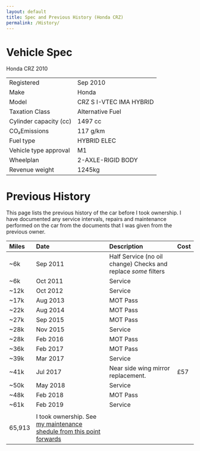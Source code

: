 ```yaml
---
layout: default
title: Spec and Previous History (Honda CRZ)
permalink: /History/
---
```


# Vehicle Spec

Honda CRZ 2010

|   |  | 
|:-------|:------------|
| Registered | Sep 2010 |  
| Make  | Honda |  
| Model | CRZ S I-VTEC IMA HYBRID  |  
| Taxation Class | Alternative Fuel  |  
| Cylinder capacity (cc) | 1497 cc     |
| CO₂Emissions           | 117 g/km    |
| Fuel type              | HYBRID ELEC |
| Vehicle type approval  | M1          |
| Wheelplan              | 2-AXLE-RIGID BODY |
| Revenue weight         | 1245kg |


# Previous History

This page lists the previous history of the car before I took ownership. 
I have documented any service intervals, repairs and maintenance performed on the car from the documents that I was given from the previous owner.


| Miles  | Date       | Description | Cost |
|:-------|:-----------|:------------|:-----|
| ~6k    | Sep 2011   | Half Service (no oil change) Checks and replace *some* filters |      |
| ~6k    | Oct 2011   | Service     |      |
| ~12k   | Oct 2012   | Service     |      |
| ~17k   | Aug 2013   | MOT Pass    |      |
| ~22k   | Aug 2014   | MOT Pass    |      |
| ~27k   | Sep 2015   | MOT Pass    |      |
| ~28k   | Nov 2015   | Service     |      |
| ~28k   | Feb 2016   | MOT Pass    |      |
| ~36k   | Feb 2017   | MOT Pass    |      |
| ~39k   | Mar 2017   | Service     |      |
| ~41k | Jul 2017 | Near side wing mirror replacement. |  £57  |
| ~50k   | May 2018   | Service     |      |
| ~48k   | Feb 2018   | MOT Pass    |      |
| ~61k   | Feb 2019   | Service     |      |
|        |            |             |      |
| 65,913 | I took ownership. See [my maintenance shedule from this point forwards](https://techmechgarage.github.io/HondaCRZ/Maintenance/) |    |

